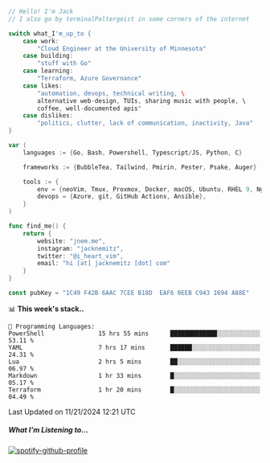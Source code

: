 ```go
// Hello! I'm Jack
// I also go by terminalPoltergeist in some corners of the internet

switch what_I'm_up_to {
    case work:
        "Cloud Engineer at the University of Minnesota"
    case building:
        "stuff with Go"
    case learning:
        "Terraform, Azure Governance"
    case likes:
        "automation, devops, technical writing, \
        alternative web-design, TUIs, sharing music with people, \
        coffee, well-documented apis"
    case dislikes:
        "politics, clutter, lack of communication, inactivity, Java"
}

var (
    languages := {Go, Bash, Powershell, Typescript/JS, Python, C}

    frameworks := {BubbleTea, Tailwind, Pmirin, Pester, Psake, Auger}

    tools := {
        env = {neoVim, Tmux, Proxmox, Docker, macOS, Ubuntu, RHEL 9, Nginx, DigitalOcean, Cloudflare},
        devops = {Azure, git, GitHub Actions, Ansible},
    }
)

func find_me() {
    return {
        website: "jnem.me",
        instagram: "jacknemitz",
        twitter: "@i_heart_vim",
        email: "hi [at] jacknemitz [dot] com"
    }
}

const pubKey = "1C49 F42B 6AAC 7CEE B18D  EAF6 0EEB C943 1694 A88E"
```

<!--START_SECTION:waka-->
📊 **This week's stack..** 

```text
💬 Programming Languages: 
PowerShell               15 hrs 55 mins      █████████████░░░░░░░░░░░░   53.11 % 
YAML                     7 hrs 17 mins       ██████░░░░░░░░░░░░░░░░░░░   24.31 % 
Lua                      2 hrs 5 mins        ██░░░░░░░░░░░░░░░░░░░░░░░   06.97 % 
Markdown                 1 hr 33 mins        █░░░░░░░░░░░░░░░░░░░░░░░░   05.17 % 
Terraform                1 hr 20 mins        █░░░░░░░░░░░░░░░░░░░░░░░░   04.49 % 
```


 Last Updated on 11/21/2024 12:21 UTC
<!--END_SECTION:waka-->

##### What I'm Listening to...

[![spotify-github-profile](https://jnem.me/listening-item?maxAge=2592000)](https://jnem.me/listening)
